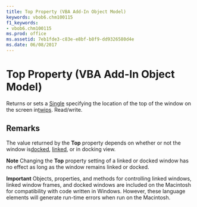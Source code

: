```yaml
---
title: Top Property (VBA Add-In Object Model)
keywords: vbob6.chm100115
f1_keywords:
- vbob6.chm100115
ms.prod: office
ms.assetid: 7eb1fde3-c83e-e8bf-b8f9-dd9326580d4e
ms.date: 06/08/2017
---
```



# Top Property (VBA Add-In Object Model)



Returns or sets a [Single](../../Glossary/vbe-glossary.md) specifying the location of the top of the window on the screen in[twips](../../Glossary/vbe-glossary.md). Read/write.

## Remarks

The value returned by the  **Top** property depends on whether or not the window is[docked](../../Glossary/vbe-glossary.md), [linked](../../Glossary/vbe-glossary.md), or in docking view.

 **Note**  Changing the  **Top** property setting of a linked or docked window has no effect as long as the window remains linked or docked.



 **Important**  Objects, properties, and methods for controlling linked windows, linked window frames, and docked windows are included on the Macintosh for compatibility with code written in Windows. However, these language elements will generate run-time errors when run on the Macintosh.



